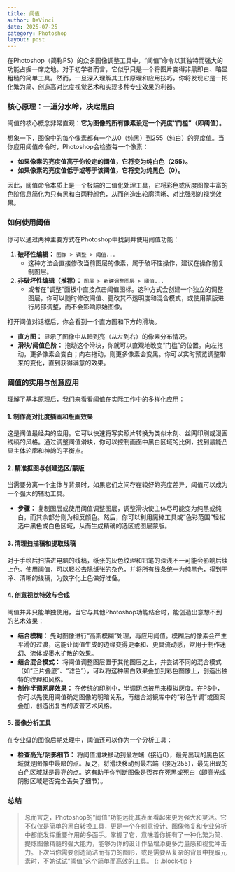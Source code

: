 ```yaml
---
title: 阈值
author: DaVinci
date: 2025-07-25
category: Photoshop
layout: post
---
```


在Photoshop（简称PS）的众多图像调整工具中，“阈值”命令以其独特而强大的功能占据一席之地。对于初学者而言，它似乎只是一个将图片变得非黑即白、略显粗糙的简单工具。然而，一旦深入理解其工作原理和应用技巧，你将发现它是一把化繁为简、创造高对比度视觉艺术和实现多种专业效果的利器。

### 核心原理：一道分水岭，决定黑白

阈值的核心概念非常直观：**它为图像的所有像素设定一个亮度“门槛”（即阈值）。**

想象一下，图像中的每个像素都有一个从0（纯黑）到255（纯白）的亮度值。当你应用阈值命令时，Photoshop会检查每一个像素：

* **如果像素的亮度值高于你设定的阈值，它将变为纯白色（255）。**
* **如果像素的亮度值低于或等于该阈值，它将变为纯黑色（0）。**

因此，阈值命令本质上是一个极端的二值化处理工具，它将彩色或灰度图像丰富的色阶信息简化为只有黑和白两种颜色，从而创造出轮廓清晰、对比强烈的视觉效果。

### 如何使用阈值

你可以通过两种主要方式在Photoshop中找到并使用阈值功能：

1.  **破坏性编辑：** `图像 > 调整 > 阈值...`
    * 这种方法会直接修改当前图层的像素，属于破坏性操作，建议在操作前复制图层。
2.  **非破坏性编辑（推荐）：** `图层 > 新建调整图层 > 阈值...`
    * 或者在“调整”面板中直接点击阈值图标。这种方式会创建一个独立的调整图层，你可以随时修改阈值、更改其不透明度和混合模式，或使用蒙版进行局部调整，而不会影响原始图像。

打开阈值对话框后，你会看到一个直方图和下方的滑块。

* **直方图：** 显示了图像中从暗到亮（从左到右）的像素分布情况。
* **滑块/阈值色阶：** 拖动这个滑块，你就可以直观地改变“门槛”的位置。向左拖动，更多像素会变白；向右拖动，则更多像素会变黑。你可以实时预览调整带来的变化，直到获得满意的效果。

### 阈值的实用与创意应用

理解了基本原理后，我们来看看阈值在实际工作中的多样化应用：

#### 1. 制作高对比度插画和版画效果

这是阈值最经典的应用。它可以快速将写实照片转换为类似木刻、丝网印刷或漫画线稿的风格。通过调整阈值滑块，你可以控制画面中黑白区域的比例，找到最能凸显主体轮廓和神韵的平衡点。

#### 2. 精准抠图与创建选区/蒙版

当需要分离一个主体与背景时，如果它们之间存在较好的亮度差异，阈值可以成为一个强大的辅助工具。

* **步骤：** 复制图层或使用阈值调整图层，调整滑块使主体尽可能变为纯黑或纯白，而其余部分则为相反颜色。然后，你可以利用魔棒工具或“色彩范围”轻松选中黑色或白色区域，从而生成精确的选区或图层蒙版。

#### 3. 清理扫描稿和提取线稿

对于手绘后扫描进电脑的线稿，纸张的灰色纹理和铅笔的深浅不一可能会影响后续上色。使用阈值，可以轻松去除纸张的杂色，并将所有线条统一为纯黑色，得到干净、清晰的线稿，为数字化上色做好准备。

#### 4. 创意视觉特效与合成

阈值并非只能单独使用，当它与其他Photoshop功能结合时，能创造出意想不到的艺术效果：

* **结合模糊：** 先对图像进行“高斯模糊”处理，再应用阈值。模糊后的像素会产生平滑的过渡，这能让阈值生成的边缘变得更柔和、更具流动感，常用于制作迷幻、流体或墨水扩散的效果。
* **结合混合模式：** 将阈值调整图层置于其他图层之上，并尝试不同的混合模式（如“正片叠底”、“滤色”），可以将这种黑白效果叠加到彩色图像上，创造出独特的纹理和风格。
* **制作半调网屏效果：** 在传统的印刷中，半调网点被用来模拟灰度。在PS中，你可以先使用阈值确定图像的明暗关系，再结合滤镜库中的“彩色半调”或图案叠加，创造出复古的波普艺术风格。

#### 5. 图像分析工具

在专业级的图像后期处理中，阈值还可以作为一个分析工具：

* **检查高光/阴影细节：** 将阈值滑块移动到最左端（接近0），最先出现的黑色区域就是图像中最暗的点。反之，将滑块移动到最右端（接近255），最先出现的白色区域就是最亮的点。这有助于你判断图像是否存在死黑或死白（即高光或阴影区域是否完全丢失了细节）。

### 总结

> 总而言之，Photoshop的“阈值”功能远比其表面看起来更为强大和灵活。它不仅仅是简单的黑白转换工具，更是一个在创意设计、图像修复和专业分析中都能发挥重要作用的多面手。掌握了它，意味着你拥有了一种化繁为简、提炼图像精髓的强大能力，能够为你的设计作品增添更多力量感和视觉冲击力。下次当你需要创造简洁而有力的图形，或是需要从复杂的背景中提取元素时，不妨试试“阈值”这个简单而高效的工具。
{: .block-tip }